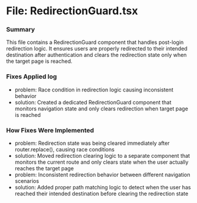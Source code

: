 # File: RedirectionGuard.tsx

### Summary
This file contains a RedirectionGuard component that handles post-login redirection logic. It ensures users are properly redirected to their intended destination after authentication and clears the redirection state only when the target page is reached.

### Fixes Applied log
- problem: Race condition in redirection logic causing inconsistent behavior
- solution: Created a dedicated RedirectionGuard component that monitors navigation state and only clears redirection when target page is reached

### How Fixes Were Implemented
- problem: Redirection state was being cleared immediately after router.replace(), causing race conditions
- solution: Moved redirection clearing logic to a separate component that monitors the current route and only clears state when the user actually reaches the target page
- problem: Inconsistent redirection behavior between different navigation scenarios
- solution: Added proper path matching logic to detect when the user has reached their intended destination before clearing the redirection state
